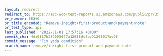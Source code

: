 ```yaml
---
layout: redirect
redirect_to: https://a8c-woo-test-reports.s3.amazonaws.com/public/pr/35309/api/index.html
pr_number: 35309
pr_title_encoded: "Remove+insight+first+product+and+payment+note"
pr_test_type: api
last_published: "2022-11-01 17:57:16 +0000"
commit_sha: 4da0117b2f1003677a12835dcfaa91205017ac96
commit_message: "Fix yoda condition"
branch_name: remove/insight-first-product-and-payment-note
---
```

